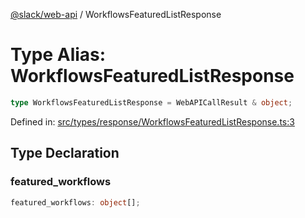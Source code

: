[@slack/web-api](../index.md) / WorkflowsFeaturedListResponse

# Type Alias: WorkflowsFeaturedListResponse

```ts
type WorkflowsFeaturedListResponse = WebAPICallResult & object;
```

Defined in: [src/types/response/WorkflowsFeaturedListResponse.ts:3](https://github.com/slackapi/node-slack-sdk/blob/main/packages/web-api/src/types/response/WorkflowsFeaturedListResponse.ts#L3)

## Type Declaration

### featured\_workflows

```ts
featured_workflows: object[];
```
